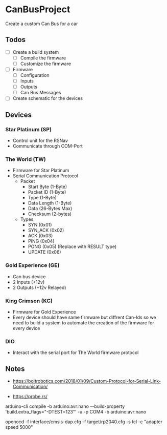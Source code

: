 # CanBusProject

Create a custom Can Bus for a car

## Todos

- [ ] Create a build system
  - [ ] Compile the firmware
  - [ ] Customize the firmware
- [ ] Firmware
  - [ ] Configuration
  - [ ] Inputs
  - [ ] Outputs
  - [ ] Can Bus Messages
- [ ] Create schematic for the devices

## Devices

### Star Platinum (SP)

- Control unit for the RSNav
- Communicate through COM-Port

### The World (TW)

- Firmware for Star Platinum
- Serial Communication Protocol
  - Packet
    - Start Byte (1-Byte)
    - Packet ID (1-Byte)
    - Type (1-Byte)
    - Data Length (1-Byte)
    - Data (26-Bytes Max)
    - Checksum (2-bytes)
  - Types
    - SYN (0x01)
    - SYN_ACK (0x02)
    - ACK (0x03)
    - PING (0x04)
    - PONG (0x05) (Replace with RESULT type)
    - UPDATE (0x06)

### Gold Experience (GE)

- Can bus device
- 2 Inputs (+12v)
- 2 Outputs (+12v Relayed)

### King Crimson (KC)

- Firmware for Gold Experience
- Every device should have same firmware but diffrent Can-Ids so we need to build a system to automate the creation of the firmware for every device

### DIO

- Interact with the serial port for The World firmware protocol

## Notes

- https://boltrobotics.com/2018/01/09/Custom-Protocol-for-Serial-Link-Communication/

- https://probe.rs/

arduino-cli compile -b arduino:avr:nano --build-property 'build.extra_flags="-DTEST=123"' -u -p COM4 -b arduino:avr:nano

openocd -f interface/cmsis-dap.cfg -f target/rp2040.cfg -s tcl -c "adapter speed 5000"